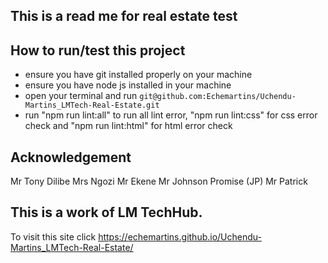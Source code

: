 ## This is a read me for real estate test
## How to run/test this project
* ensure you have git installed properly on your machine
* ensure you have node js installed in your machine
* open your terminal and run `git@github.com:Echemartins/Uchendu-Martins_LMTech-Real-Estate.git`
* run "npm run lint:all" to run all lint error, "npm run lint:css" for css error check and "npm run lint:html" for html error check
## Acknowledgement
Mr Tony Dilibe
Mrs Ngozi
Mr Ekene
Mr Johnson Promise (JP)
Mr Patrick
## This is a work of LM TechHub.

To visit this site  click   https://echemartins.github.io/Uchendu-Martins_LMTech-Real-Estate/